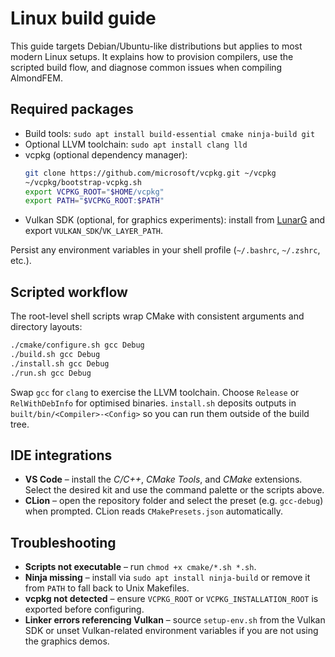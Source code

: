 # Linux build guide

This guide targets Debian/Ubuntu-like distributions but applies to most modern Linux
setups. It explains how to provision compilers, use the scripted build flow, and diagnose
common issues when compiling AlmondFEM.

## Required packages
- Build tools: `sudo apt install build-essential cmake ninja-build git`
- Optional LLVM toolchain: `sudo apt install clang lld`
- vcpkg (optional dependency manager):
  ```bash
  git clone https://github.com/microsoft/vcpkg.git ~/vcpkg
  ~/vcpkg/bootstrap-vcpkg.sh
  export VCPKG_ROOT="$HOME/vcpkg"
  export PATH="$VCPKG_ROOT:$PATH"
  ```
- Vulkan SDK (optional, for graphics experiments): install from [LunarG](https://vulkan.lunarg.com/sdk/home#linux)
  and export `VULKAN_SDK`/`VK_LAYER_PATH`.

Persist any environment variables in your shell profile (`~/.bashrc`, `~/.zshrc`, etc.).

## Scripted workflow
The root-level shell scripts wrap CMake with consistent arguments and directory layouts:

```bash
./cmake/configure.sh gcc Debug
./build.sh gcc Debug
./install.sh gcc Debug
./run.sh gcc Debug
```

Swap `gcc` for `clang` to exercise the LLVM toolchain. Choose `Release` or `RelWithDebInfo`
for optimised binaries. `install.sh` deposits outputs in `built/bin/<Compiler>-<Config>` so
you can run them outside of the build tree.

## IDE integrations
- **VS Code** – install the *C/C++*, *CMake Tools*, and *CMake* extensions. Select the
  desired kit and use the command palette or the scripts above.
- **CLion** – open the repository folder and select the preset (e.g. `gcc-debug`) when
  prompted. CLion reads `CMakePresets.json` automatically.

## Troubleshooting
- **Scripts not executable** – run `chmod +x cmake/*.sh *.sh`.
- **Ninja missing** – install via `sudo apt install ninja-build` or remove it from `PATH` to
  fall back to Unix Makefiles.
- **vcpkg not detected** – ensure `VCPKG_ROOT` or `VCPKG_INSTALLATION_ROOT` is exported before
  configuring.
- **Linker errors referencing Vulkan** – source `setup-env.sh` from the Vulkan SDK or unset
  Vulkan-related environment variables if you are not using the graphics demos.
